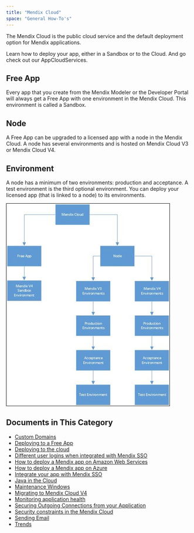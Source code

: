 ```yaml
---
title: "Mendix Cloud"
space: "General How-To's"
---
```

The Mendix Cloud is the public cloud service and the default deployment option for Mendix applications.

Learn how to deploy your app, either in a Sandbox or to the Cloud. And go check out our AppCloudServices.

## Free App

Every app that you create from the Mendix Modeler or the Developer Portal will always get a Free App with one environment in the Mendix Cloud. This environment is called a Sandbox. 

## Node

A Free App can be upgraded to a licensed app with a node in the Mendix Cloud. A node has several environments and is hosted on Mendix Cloud V3 or Mendix Cloud V4. 

## Environment

A node has a minimum of two environments: production and acceptance. A test environment is the third optional environment. You can deploy your licensed app (that is linked to a node) to its environments.

![](attachments/index/MendixCloud.jpg)

## Documents in This Category

*   [Custom Domains](custom-domains)
*   [Deploying to a Free App](deploying-to-a-free-app)
*   [Deploying to the cloud](deploying-to-the-cloud)
*   [Different user logins when integrated with Mendix SSO](different-user-logins-when-integrated-with-mendix-sso)
*   [How to deploy a Mendix app on Amazon Web Services](how-to-deploy-a-mendix-app-on-amazon-web-services)
*   [How to deploy a Mendix app on Azure](how-to-deploy-a-mendix-app-on-azure)
*   [Integrate your app with Mendix SSO](integrate-your-app-with-mendix-sso)
*   [Java in the Cloud](java-in-the-cloud)
*   [Maintenance Windows](maintenance-windows)
*   [Migrating to Mendix Cloud V4](migrating-to-v4)
*   [Monitoring application health](monitoring-application-health)
*   [Securing Outgoing Connections from your Application](securing-outgoing-connections-from-your-application)
*   [Security constraints in the Mendix Cloud](security-constraints-in-the-mendix-cloud)
*   [Sending Email](sending-email)
*   [Trends](trends)
